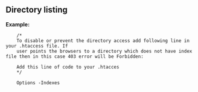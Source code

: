 
Directory listing
-------

**Example:**



		/*
		To disable or prevent the directory access add following line in your .htaccess file. If 
		user points the browsers to a directory which does not have index file then in this case 403 error will be Forbidden:

		Add this line of code to your .htacces
		*/

		Options -Indexes 

	




	